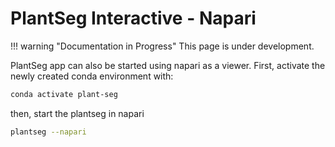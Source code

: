 # PlantSeg Interactive - Napari

!!! warning "Documentation in Progress"
    This page is under development.

PlantSeg app can also be started using napari as a viewer.
First, activate the newly created conda environment with:

```bash
conda activate plant-seg
```

then, start the plantseg in napari

```bash
plantseg --napari
```
